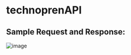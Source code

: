 # technoprenAPI

## Sample Request and Response:

![image](https://user-images.githubusercontent.com/62060147/212710964-fbafe005-a17e-456b-a25b-dfd83d7f746e.png)
